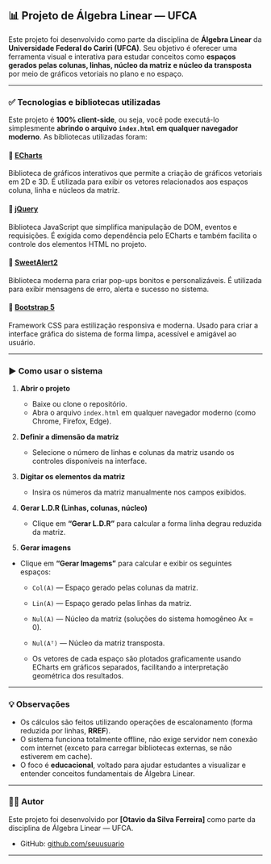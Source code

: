 ## 📊 Projeto de Álgebra Linear — UFCA

Este projeto foi desenvolvido como parte da disciplina de **Álgebra Linear** da **Universidade Federal do Cariri (UFCA)**. Seu objetivo é oferecer uma ferramenta visual e interativa para estudar conceitos como **espaços gerados pelas colunas, linhas, núcleo da matriz e núcleo da transposta** por meio de gráficos vetoriais no plano e no espaço.

---

### ✅ Tecnologias e bibliotecas utilizadas

Este projeto é **100% client-side**, ou seja, você pode executá-lo simplesmente **abrindo o arquivo `index.html` em qualquer navegador moderno**. As bibliotecas utilizadas foram:

#### 🔹 [ECharts](https://echarts.apache.org/en/index.html)

Biblioteca de gráficos interativos que permite a criação de gráficos vetoriais em 2D e 3D. É utilizada para exibir os vetores relacionados aos espaços coluna, linha e núcleos da matriz.

#### 🔹 [jQuery](https://jquery.com/)

Biblioteca JavaScript que simplifica manipulação de DOM, eventos e requisições. É exigida como dependência pelo ECharts e também facilita o controle dos elementos HTML no projeto.

#### 🔹 [SweetAlert2](https://sweetalert2.github.io/)

Biblioteca moderna para criar pop-ups bonitos e personalizáveis. É utilizada para exibir mensagens de erro, alerta e sucesso no sistema.

#### 🔹 [Bootstrap 5](https://getbootstrap.com/)

Framework CSS para estilização responsiva e moderna. Usado para criar a interface gráfica do sistema de forma limpa, acessível e amigável ao usuário.

---

### ▶️ Como usar o sistema

1. **Abrir o projeto**

   * Baixe ou clone o repositório.
   * Abra o arquivo `index.html` em qualquer navegador moderno (como Chrome, Firefox, Edge).

2. **Definir a dimensão da matriz**

   * Selecione o número de linhas e colunas da matriz usando os controles disponíveis na interface.

3. **Digitar os elementos da matriz**

   * Insira os números da matriz manualmente nos campos exibidos.

4. **Gerar L.D.R (Linhas, colunas, núcleo)**

   * Clique em **“Gerar L.D.R”** para calcular a forma linha degrau reduzida da matriz.

5. **Gerar imagens**

* Clique em **“Gerar Imagems”** para calcular e exibir os seguintes espaços:

   * `Col(A)` — Espaço gerado pelas colunas da matriz.
   * `Lin(A)` — Espaço gerado pelas linhas da matriz.
   * `Nul(A)` — Núcleo da matriz (soluções do sistema homogêneo Ax = 0).
   * `Nul(Aᵀ)` — Núcleo da matriz transposta.

   * Os vetores de cada espaço são plotados graficamente usando ECharts em gráficos separados, facilitando a interpretação geométrica dos resultados.

---

### 💡 Observações

* Os cálculos são feitos utilizando operações de escalonamento (forma reduzida por linhas, **RREF**).
* O sistema funciona totalmente offline, não exige servidor nem conexão com internet (exceto para carregar bibliotecas externas, se não estiverem em cache).
* O foco é **educacional**, voltado para ajudar estudantes a visualizar e entender conceitos fundamentais de Álgebra Linear.

---

### 👨‍💻 Autor

Este projeto foi desenvolvido por **\[Otavio da Silva Ferreira]** como parte da disciplina de Álgebra Linear — UFCA.

* GitHub: [github.com/seuusuario](https://github.com/Otavio-Ferreira)

---
